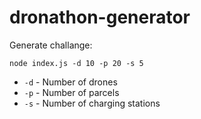 # dronathon-generator

Generate challange:

`node index.js -d 10 -p 20 -s 5`

- `-d`  - Number of drones
- `-p`  - Number of parcels
- `-s`  - Number of charging stations
